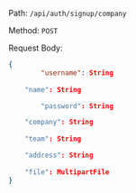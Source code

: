 Path: `/api/auth/signup/company`

Method: `POST`

Request Body:

```json
{
		"username": String
		
    "name": String

		"password": String

    "company": String
    
    "team": String

    "address": String
    
    "file": MultipartFile
}
```
